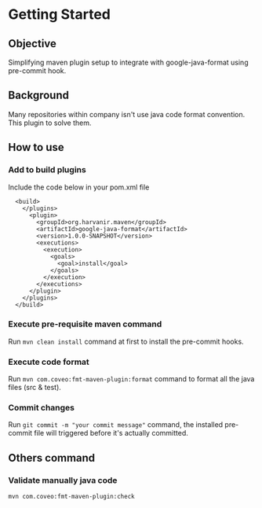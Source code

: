 # Getting Started

## Objective
Simplifying maven plugin setup to integrate with google-java-format using pre-commit hook.

## Background
Many repositories within company isn't use java code format convention. This plugin to solve them.

## How to use
### Add to build plugins
Include the code below in your pom.xml file
```
  <build>
    </plugins>
      <plugin>
        <groupId>org.harvanir.maven</groupId>
        <artifactId>google-java-format</artifactId>
        <version>1.0.0-SNAPSHOT</version>
        <executions>
          <execution>
            <goals>
              <goal>install</goal>
            </goals>
          </execution>
        </executions>
      </plugin>
    </plugins>
  </build>
```
### Execute pre-requisite maven command
Run <code>mvn clean install</code> command at first to install the pre-commit hooks.<br/>

### Execute code format
Run <code>mvn com.coveo:fmt-maven-plugin:format</code> command to format all the java files (src & test).

### Commit changes
Run <code>git commit -m "your commit message"</code> command, the installed pre-commit file will triggered before it's actually committed.

## Others command
### Validate manually java code
<code>mvn com.coveo:fmt-maven-plugin:check</code>